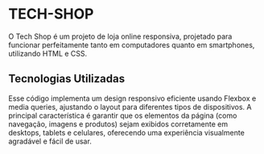 # TECH-SHOP  

O Tech Shop é um projeto de loja online responsiva, projetado para funcionar perfeitamente tanto em computadores quanto em smartphones, utilizando HTML e CSS.

## Tecnologias Utilizadas
 
Esse código implementa um design responsivo eficiente usando Flexbox e media queries, ajustando o layout para diferentes tipos de dispositivos. A principal característica é garantir que os elementos da página (como navegação, imagens e produtos) sejam exibidos corretamente em desktops, tablets e celulares, oferecendo uma experiência visualmente agradável e fácil de usar.



